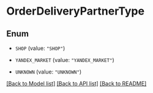 # OrderDeliveryPartnerType

## Enum


* `SHOP` (value: `"SHOP"`)

* `YANDEX_MARKET` (value: `"YANDEX_MARKET"`)

* `UNKNOWN` (value: `"UNKNOWN"`)


[[Back to Model list]](../README.md#documentation-for-models) [[Back to API list]](../README.md#documentation-for-api-endpoints) [[Back to README]](../README.md)


